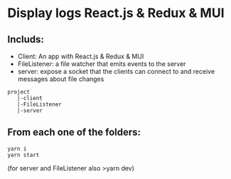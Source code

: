 # Display logs React.js & Redux & MUI

## Includs:

- Client: An app with React.js & Redux & MUI
- FileListener: a file watcher that emits events to the server
- server: expose a socket that the clients can connect to and receive messages about file changes

```
project
   |-client
   |-FileListener
   |-server
```

## From each one of the folders:

```
yarn i
yarn start
```

(for server and FileListener also >yarn dev)
